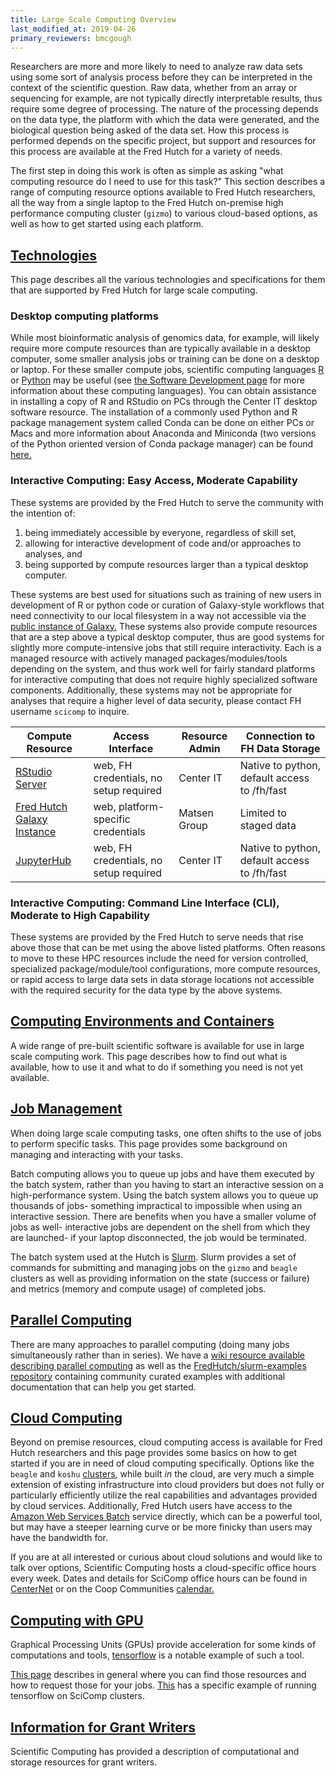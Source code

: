 ```yaml
---
title: Large Scale Computing Overview
last_modified_at: 2019-04-26
primary_reviewers: bmcgough
---
```


Researchers are more and more likely to need to analyze raw data sets using some sort of analysis process before they can be interpreted in the context of the scientific question. Raw data, whether from an array or sequencing for example, are not typically directly interpretable results, thus require some degree of processing. The nature of the processing depends on the data type, the platform with which the data were generated, and the biological question being asked of the data set. How this process is performed depends on the specific project, but support and resources for this process are available at the Fred Hutch for a variety of needs.

The first step in doing this work is often as simple as asking "what computing resource do I need to use for this task?"  This section describes a range of computing resource options available to Fred Hutch researchers, all the way from a single laptop to the Fred Hutch on-premise high performance computing cluster (`gizmo`) to various cloud-based options, as well as how to get started using each platform.


## [Technologies](/scicomputing/compute_platforms/)
This page describes all the various technologies and specifications for them that are supported by Fred Hutch for large scale computing.  

### Desktop computing platforms

While most bioinformatic analysis of genomics data, for example, will likely require more compute resources than are typically available in a desktop computer, some smaller analysis jobs or training can be done on a desktop or laptop.  For these smaller compute jobs, scientific computing languages [R](https://www.r-project.org) or [Python](https://www.python.org) may be useful (see [the Software Development page](/scicomputing/software_overview/) for more information about these computing languages). You can obtain assistance in installing a copy of R and RStudio on PCs through the Center IT desktop software resource. The installation of a commonly used Python and R package management system called Conda can be done on either PCs or Macs and more information about Anaconda and Miniconda (two versions of the Python oriented version of Conda package manager) can be found [here.](https://conda.io/docs/glossary.html#anaconda)

### Interactive Computing:  Easy Access, Moderate Capability
These systems are provided by the Fred Hutch to serve the community with the intention of:
  1. being immediately accessible by everyone, regardless of skill set,
  2. allowing for interactive development of code and/or approaches to analyses, and
  3. being supported by compute resources larger than a typical desktop computer.


These systems are best used for situations such as training of new users in development of R or python code or curation of Galaxy-style workflows that need connectivity to our local filesystem in a way not accessible via the [public instance of Galaxy.](https://usegalaxy.org/) These systems also provide compute resources that are a step above a typical desktop computer, thus are good systems for slightly more compute-intensive jobs that still require interactivity.  Each is a managed resource with actively managed packages/modules/tools depending on the system, and thus work well for fairly standard platforms for interactive computing that does not require highly specialized software components.  Additionally, these systems may not be appropriate for analyses that require a higher level of data security, please contact FH username `scicomp` to inquire.

Compute Resource | Access Interface | Resource Admin | Connection to FH Data Storage
--- | --- | --- | ---
[RStudio Server](http://rstudio.fhcrc.org) | web, FH credentials, no setup required | Center IT | Native to python, default access to /fh/fast
[Fred Hutch Galaxy Instance](http://galaxy.fredhutch.org/)| web, platform-specific credentials | Matsen Group | Limited to staged data
[JupyterHub](https://jupyterhub.fhcrc.org/) | web, FH credentials, no setup required | Center IT | Native to python, default access to /fh/fast


### Interactive Computing: Command Line Interface (CLI), Moderate to High Capability
These systems are provided by the Fred Hutch to serve needs that rise above those that can be met using the above listed platforms.  Often reasons to move to these HPC resources include the need for version controlled, specialized package/module/tool configurations, more compute resources, or rapid access to large data sets in data storage locations not accessible with the required security for the data type by the above systems.


## [Computing Environments and Containers](/scicomputing/compute_environments/)
A wide range of pre-built scientific software is available for use in large scale computing work.  This page describes how to find out what is available, how to use it and what to do if something you need is not yet available. 

## [Job Management](/scicomputing/compute_jobs/)
When doing large scale computing tasks, one often shifts to the use of jobs to perform specific tasks.  This page provides some background on managing and interacting with your tasks.  

Batch computing allows you to queue up jobs and have them executed by the batch system, rather than you having to start an interactive session on a high-performance system.  Using the batch system allows you to queue up thousands of jobs- something impractical to impossible when using an interactive session.  There are benefits when you have a smaller volume of jobs as well- interactive jobs are dependent on the shell from which they are launched- if your laptop disconnected, the job would be terminated.

The batch system used at the Hutch is [Slurm](http://schedmd.com). Slurm provides a set of commands for submitting and managing jobs on the `gizmo` and `beagle` clusters as well as providing information on the state (success or failure) and metrics (memory and compute usage) of completed jobs.  

## [Parallel Computing](/scicomputing/compute_parallel/)
There are many approaches to parallel computing (doing many jobs simultaneously rather than in series). We have a [wiki resource available describing parallel computing](/scicomputing/compute_parallel/) as well as the [FredHutch/slurm-examples repository](https://github.com/FredHutch/slurm-examples) containing community curated examples with additional documentation that can help you get started.   


## [Cloud Computing](/scicomputing/compute_cloud/)
Beyond on premise resources, cloud computing access is available for Fred Hutch researchers and this page provides some basics on how to get started if you are in need of cloud computing specifically.  Options like the `beagle` and `koshu` [clusters](/scicomputing/resource_overview/), while built _in_ the cloud, are very much a simple extension of existing infrastructure into cloud providers but does not fully or particularly efficiently utilize the real capabilities and advantages provided by cloud services.   Additionally, Fred Hutch users have access to the [Amazon Web Services Batch](https://aws.amazon.com/batch/) service directly, which can be a powerful tool, but may have a steeper learning curve or be more finicky than users may have the bandwidth for.  

If you are at all interested or curious about cloud solutions and would like to
talk over options, Scientific Computing hosts a cloud-specific office hours
every week.  Dates and details for SciComp office hours can be found in
[CenterNet](https://centernet.fredhutch.org/cn/e/center-it/scicomp_nextgen_officehours10092018.html) or on the Coop Communities [calendar.](https://calendar.google.com/calendar/embed?src=gd30dlifri4fu7h104cuqdj0dg%40group.calendar.google.com&ctz=America%2FLos_Angeles) 

## [Computing with GPU](/scicomputing/compute_gpu/)

Graphical Processing Units (GPUs) provide acceleration for some kinds of computations and tools, [tensorflow](https://www.tensorflow.org/) is a notable example of such a tool.

[This page](/scicomputing/compute_gpu/) describes in general where you can find those resources and how to request those for your jobs.  [This](https://sciwiki.fredhutch.org/compdemos/tensorflow-gpu/) has a specific example of running tensorflow on SciComp clusters.

## [Information for Grant Writers](/scicomputing/compute_grants/)
Scientific Computing has provided a description of computational and storage resources for grant writers.
